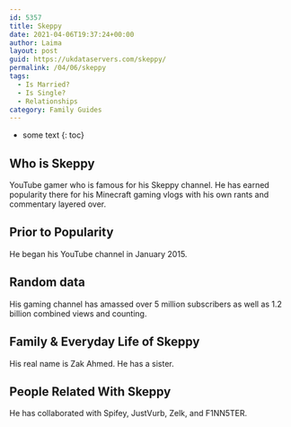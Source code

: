 ```yaml
---
id: 5357
title: Skeppy
date: 2021-04-06T19:37:24+00:00
author: Laima
layout: post
guid: https://ukdataservers.com/skeppy/
permalink: /04/06/skeppy
tags:
  - Is Married?
  - Is Single?
  - Relationships
category: Family Guides
---
```


* some text
{: toc}


## Who is Skeppy
                  
                  
                  
YouTube gamer who is famous for his Skeppy channel. He has earned popularity there for his Minecraft gaming vlogs with his own rants and commentary layered over. 
                  
              
            
              
            
                
                
                
## Prior to Popularity
                  
                  
                  
He began his YouTube channel in January 2015. 
                  
              
            
              
            
                
                
                
## Random data
                  
                  
                  
His gaming channel has amassed over 5 million subscribers as well as 1.2 billion combined views and counting.
                  
              
            
              
            
                
                
                
## Family & Everyday Life of Skeppy
                  
                  
                  
His real name is Zak Ahmed. He has a sister. 
                  
              
            
              
            
                
                
                
## People Related With Skeppy
                  
                  
                  
He has collaborated with Spifey, JustVurb, Zelk, and F1NN5TER.
                  
              
            
              
            
                
              
            
              
              
            
            
              
            
          
          
          